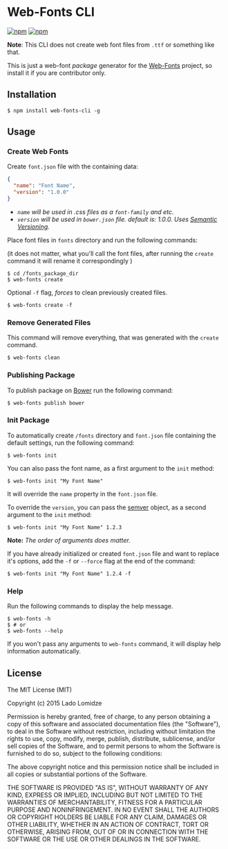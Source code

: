 # Web-Fonts CLI

[![npm](https://img.shields.io/npm/v/web-fonts-cli.svg)](https://www.npmjs.com/package/web-fonts-cli)
[![npm](https://img.shields.io/npm/l/web-fonts-cli.svg)](https://www.npmjs.com/package/web-fonts-cli)

**Note**: This CLI does not create web font files from `.ttf` or something like that.

This is just a web-font *package* generator for the [Web-Fonts](https://github.com/web-fonts) project, so install it if you are contributor only.


## Installation

```
$ npm install web-fonts-cli -g
```

## Usage

### Create Web Fonts

Create `font.json` file with the containing data: 

```json
{
  "name": "Font Name",
  "version": "1.0.0"
}
```

* *`name` will be used in .css files as a `font-family` and etc.*
* *`version` will be used in `bower.json` file. default is: 1.0.0.  Uses [Semantic Versioning](http://semver.org/).*


Place font files in `fonts` directory and run the following commands:

(it does not matter, what you'll call the font files, after running the `create` command it will rename it correspondingly )

```
$ cd /fonts_package_dir
$ web-fonts create
```

Optional `-f` flag, *forces* to clean previously created files.

```
$ web-fonts create -f
```


### Remove Generated Files

This command will remove everything, that was generated with the `create` command.

```
$ web-fonts clean
```

### Publishing Package

To publish package on [Bower](http://bower.io) run the following command:

```
$ web-fonts publish bower
```

### Init Package

To automatically create `/fonts` directory and `font.json` file containing the default settings, run the following command:

```
$ web-fonts init
```

You can also pass the font name, as a first argument to the `init` method:

```
$ web-fonts init "My Font Name"
```

It will override the `name` property in the `font.json` file.

To override the `version`, you can pass the [semver](http://semver.org/) object, as a second argument to the `init` method:

```
$ web-fonts init "My Font Name" 1.2.3
```

**Note:** *The order of arguments does matter.*
 
If you have already initialized or created `font.json` file and want to replace it's options, add the `-f` or `--force` flag at the end of the command:

```
$ web-fonts init "My Font Name" 1.2.4 -f
```

### Help

Run the following commands to display the help message.

```
$ web-fonts -h
$ # or
$ web-fonts --help
```

If you won't pass any arguments to `web-fonts` command, it will display help information automatically.


## License

The MIT License (MIT)

Copyright (c) 2015 Lado Lomidze

Permission is hereby granted, free of charge, to any person obtaining a copy
of this software and associated documentation files (the "Software"), to deal
in the Software without restriction, including without limitation the rights
to use, copy, modify, merge, publish, distribute, sublicense, and/or sell
copies of the Software, and to permit persons to whom the Software is
furnished to do so, subject to the following conditions:

The above copyright notice and this permission notice shall be included in
all copies or substantial portions of the Software.

THE SOFTWARE IS PROVIDED "AS IS", WITHOUT WARRANTY OF ANY KIND, EXPRESS OR
IMPLIED, INCLUDING BUT NOT LIMITED TO THE WARRANTIES OF MERCHANTABILITY,
FITNESS FOR A PARTICULAR PURPOSE AND NONINFRINGEMENT. IN NO EVENT SHALL THE
AUTHORS OR COPYRIGHT HOLDERS BE LIABLE FOR ANY CLAIM, DAMAGES OR OTHER
LIABILITY, WHETHER IN AN ACTION OF CONTRACT, TORT OR OTHERWISE, ARISING FROM,
OUT OF OR IN CONNECTION WITH THE SOFTWARE OR THE USE OR OTHER DEALINGS IN
THE SOFTWARE.